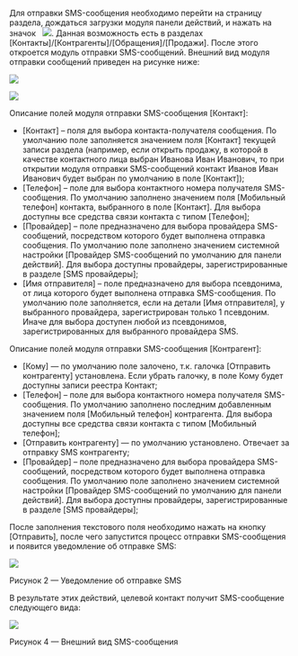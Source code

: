 Для отправки SMS-сообщения необходимо перейти на страницу раздела, дождаться загрузки модуля панели действий, и нажать на значок   ![](https://samarasoft.com/wp-content/uploads/2018/04/1-26.png). Данная возможность есть в разделах [Контакты]/[Контрагенты]/[Обращения]/[Продажи]. После этого откроется модуль отправки SMS-сообщений. Внешний вид модуля отправки сообщений приведен на рисунке ниже:

![](https://samarasoft.com/wp-content/uploads/2018/04/%D1%82%D0%BF%D1%80%D0%B0%D0%B2%D0%BA%D0%B0-%D1%81%D0%BE%D0%BE%D0%B1%D1%89%D0%B5%D0%BD%D0%B8%D0%B9-%D0%B8%D0%B7-%D0%BF%D0%B0%D0%BD%D0%B5%D0%BB%D0%B8-%D0%B4%D0%B5%D0%B9%D1%81%D1%82%D0%B2%D0%B8%D0%B91.png)

![](https://samarasoft.com/wp-content/uploads/2018/04/%D0%BE%D1%82%D0%BF%D1%80%D0%B0%D0%B2%D0%BA%D0%B0-%D1%81%D0%BC%D1%81-%D1%81%D0%BE%D0%BE%D0%B1%D1%89%D0%B5%D0%BD%D0%B8%D0%B9-%D0%B8%D0%B7-%D0%BF%D0%B0%D0%BD%D0%B5%D0%BB%D0%B5-%D0%B4%D0%B5%D0%B9%D1%81%D1%82%D0%B2%D0%B8%D0%B92.png)

Описание полей модуля отправки SMS-сообщения [Контакт]:

- [Контакт] – поля для выбора контакта-получателя сообщения. По умолчанию поле заполняется значением поля [Контакт] текущей записи раздела (например, если открыть продажу, в которой в качестве контактного лица выбран Иванова Иван Иванович, то при открытии модуля отправки SMS-сообщений контакт Иванов Иван Иванович будет выбран по умолчанию в поле [Контакт]);
- [Телефон] – поле для выбора контактного номера получателя SMS-сообщения. По умолчанию заполнено значением поля [Мобильный телефон] контакта, выбранного в поле [Контакт]. Для выбора доступны все средства связи контакта с типом [Телефон];
- [Провайдер] – поле предназначено для выбора провайдера SMS-сообщений, посредством которого будет выполнена отправка сообщения. По умолчанию поле заполнено значением системной настройки [Провайдер SMS-сообщений по умолчанию для панели действий]. Для выбора доступны провайдеры, зарегистрированные в разделе [SMS провайдеры];
- [Имя отправителя] – поле предназначено для выбора псевдонима, от лица которого будет выполнена отправка SMS-сообщения. По умолчанию поле заполняется, если на детали [Имя отправителя], у выбранного провайдера, зарегистрирован только 1 псевдоним. Иначе для выбора доступен любой из псевдонимов, зарегистрированных для выбранного провайдера SMS.

Описание полей модуля отправки SMS-сообщения [Контрагент]:

- [Кому] — по умолчанию поле залочено, т.к. галочка [Отправить контрагенту] установлена. Если убрать галочку, в поле Кому будет доступны записи реестра Контакт;
- [Телефон] – поле для выбора контактного номера получателя SMS-сообщения. По умолчанию заполнено последним добавленным значением поля [Мобильный телефон] контрагента. Для выбора доступны все средства связи контакта с типом [Мобильный телефон];
- [Отправить контрагенту] — по умолчанию установлено. Отвечает за отправку SMS контрагенту;
- [Провайдер] – поле предназначено для выбора провайдера SMS-сообщений, посредством которого будет выполнена отправка сообщения. По умолчанию поле заполнено значением системной настройки [Провайдер SMS-сообщений по умолчанию для панели действий]. Для выбора доступны провайдеры, зарегистрированные в разделе [SMS провайдеры];

После заполнения текстового поля необходимо нажать на кнопку [Отправить], после чего запустится процесс отправки SMS-сообщения и появится уведомление об отправке SMS:

![](https://samarasoft.com/wp-content/uploads/2023/11/%D0%BE%D1%82%D0%BF%D1%80%D0%B0%D0%B2%D0%BA%D0%B0-%D1%81%D0%BC%D1%81-%D1%81%D0%BE%D0%BE%D0%B1%D1%89%D0%B5%D0%BD%D0%B8%D0%B9-%D0%B8%D0%B7-%D0%BF%D0%B0%D0%BD%D0%B5%D0%BB%D0%B8-%D0%B4%D0%B5%D0%B9%D1%81%D1%82%D0%B2%D0%B8%D0%B93-1024x537.png)

Рисунок 2 — Уведомление об отправке SMS

В результате этих действий, целевой контакт получит SMS-сообщение следующего вида:

![](https://samarasoft.com/wp-content/uploads/2018/04/1-29.png)

Рисунок 4 — Внешний вид SMS-сообщения